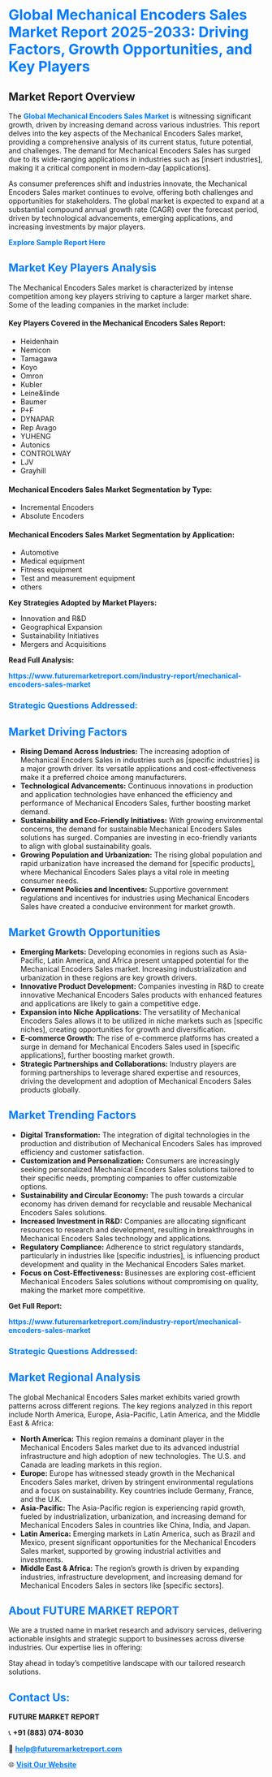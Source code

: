 <h1 style="color: #007BFF;">Global Mechanical Encoders Sales Market Report 2025-2033: Driving Factors, Growth Opportunities, and Key Players</h1>

<section id="overview">
<h2>Market Report Overview</h2>
<p>The <a href="https://www.futuremarketreport.com/industry-report/mechanical-encoders-sales-market" style="color: #007BFF; text-decoration: none;"><strong>Global Mechanical Encoders Sales Market</strong></a> is witnessing significant growth, driven by increasing demand across various industries. This report delves into the key aspects of the Mechanical Encoders Sales market, providing a comprehensive analysis of its current status, future potential, and challenges. The demand for Mechanical Encoders Sales has surged due to its wide-ranging applications in industries such as [insert industries], making it a critical component in modern-day [applications].</p>
<p>As consumer preferences shift and industries innovate, the Mechanical Encoders Sales market continues to evolve, offering both challenges and opportunities for stakeholders. The global market is expected to expand at a substantial compound annual growth rate (CAGR) over the forecast period, driven by technological advancements, emerging applications, and increasing investments by major players.</p>
</section>

<section id="overview">
<p><a href="https://www.futuremarketreport.com/request-sample/reportId=109258" style="color: #007BFF; text-decoration: none;"><strong>Explore Sample Report Here</strong></a></p>
</section>

<section id="key-players">
<h2 style="color: #007BFF;">Market Key Players Analysis</h2>
<p>The Mechanical Encoders Sales market is characterized by intense competition among key players striving to capture a larger market share. Some of the leading companies in the market include:</p>
<h4>Key Players Covered in the Mechanical Encoders Sales Report:</h4>
<ul><li>Heidenhain</li><li>Nemicon</li><li>Tamagawa</li><li>Koyo</li><li>Omron</li><li>Kubler</li><li>Leine&amp;linde</li><li>Baumer</li><li>P+F</li><li>DYNAPAR</li><li>Rep Avago</li><li>YUHENG</li><li>Autonics</li><li>CONTROLWAY</li><li>LJV</li><li>Grayhill</li></ul>
<h4>Mechanical Encoders Sales Market Segmentation by Type:</h4>
<ul><li>Incremental Encoders</li><li>Absolute Encoders</li></ul>

<h4>Mechanical Encoders Sales Market Segmentation by Application:</h4>
<ul><li>Automotive</li><li>Medical equipment</li><li>Fitness equipment</li><li>Test and measurement equipment</li><li>others</li></ul>
<p><strong>Key Strategies Adopted by Market Players:</strong></p>
<ul>
<li>Innovation and R&D</li>
<li>Geographical Expansion</li>
<li>Sustainability Initiatives</li>
<li>Mergers and Acquisitions</li>
</ul>
</section>

<section>
<p><strong>Read Full Analysis: </strong></p><a href="https://www.futuremarketreport.com/industry-report/mechanical-encoders-sales-market" style="color: #007BFF; text-decoration: none;"><strong>https://www.futuremarketreport.com/industry-report/mechanical-encoders-sales-market</strong></a>
<h3 style="color: #007BFF;">Strategic Questions Addressed:</h3>
</section>

<section id="driving-factors">
<h2 style="color: #007BFF;">Market Driving Factors</h2>
<ul>
<li><strong>Rising Demand Across Industries:</strong> The increasing adoption of Mechanical Encoders Sales in industries such as [specific industries] is a major growth driver. Its versatile applications and cost-effectiveness make it a preferred choice among manufacturers.</li>
<li><strong>Technological Advancements:</strong> Continuous innovations in production and application technologies have enhanced the efficiency and performance of Mechanical Encoders Sales, further boosting market demand.</li>
<li><strong>Sustainability and Eco-Friendly Initiatives:</strong> With growing environmental concerns, the demand for sustainable Mechanical Encoders Sales solutions has surged. Companies are investing in eco-friendly variants to align with global sustainability goals.</li>
<li><strong>Growing Population and Urbanization:</strong> The rising global population and rapid urbanization have increased the demand for [specific products], where Mechanical Encoders Sales plays a vital role in meeting consumer needs.</li>
<li><strong>Government Policies and Incentives:</strong> Supportive government regulations and incentives for industries using Mechanical Encoders Sales have created a conducive environment for market growth.</li>
</ul>
</section>

<section id="growth-opportunities">
<h2 style="color: #007BFF;">Market Growth Opportunities</h2>
<ul>
<li><strong>Emerging Markets:</strong> Developing economies in regions such as Asia-Pacific, Latin America, and Africa present untapped potential for the Mechanical Encoders Sales market. Increasing industrialization and urbanization in these regions are key growth drivers.</li>
<li><strong>Innovative Product Development:</strong> Companies investing in R&D to create innovative Mechanical Encoders Sales products with enhanced features and applications are likely to gain a competitive edge.</li>
<li><strong>Expansion into Niche Applications:</strong> The versatility of Mechanical Encoders Sales allows it to be utilized in niche markets such as [specific niches], creating opportunities for growth and diversification.</li>
<li><strong>E-commerce Growth:</strong> The rise of e-commerce platforms has created a surge in demand for Mechanical Encoders Sales used in [specific applications], further boosting market growth.</li>
<li><strong>Strategic Partnerships and Collaborations:</strong> Industry players are forming partnerships to leverage shared expertise and resources, driving the development and adoption of Mechanical Encoders Sales products globally.</li>
</ul>
</section>

<section id="trending-factors">
<h2 style="color: #007BFF;">Market Trending Factors</h2>
<ul>
<li><strong>Digital Transformation:</strong> The integration of digital technologies in the production and distribution of Mechanical Encoders Sales has improved efficiency and customer satisfaction.</li>
<li><strong>Customization and Personalization:</strong> Consumers are increasingly seeking personalized Mechanical Encoders Sales solutions tailored to their specific needs, prompting companies to offer customizable options.</li>
<li><strong>Sustainability and Circular Economy:</strong> The push towards a circular economy has driven demand for recyclable and reusable Mechanical Encoders Sales solutions.</li>
<li><strong>Increased Investment in R&D:</strong> Companies are allocating significant resources to research and development, resulting in breakthroughs in Mechanical Encoders Sales technology and applications.</li>
<li><strong>Regulatory Compliance:</strong> Adherence to strict regulatory standards, particularly in industries like [specific industries], is influencing product development and quality in the Mechanical Encoders Sales market.</li>
<li><strong>Focus on Cost-Effectiveness:</strong> Businesses are exploring cost-efficient Mechanical Encoders Sales solutions without compromising on quality, making the market more competitive.</li>
</ul>
</section>

<section>
<p><strong>Get Full Report: </strong></p><a href="https://www.futuremarketreport.com/industry-report/mechanical-encoders-sales-market" style="color: #007BFF; text-decoration: none;"><strong>https://www.futuremarketreport.com/industry-report/mechanical-encoders-sales-market</strong></a>
<h3 style="color: #007BFF;">Strategic Questions Addressed:</h3>
</section>


<section id="regional-analysis">
<h2 style="color: #007BFF;">Market Regional Analysis</h2>
<p>The global Mechanical Encoders Sales market exhibits varied growth patterns across different regions. The key regions analyzed in this report include North America, Europe, Asia-Pacific, Latin America, and the Middle East & Africa:</p>
<ul>
<li><strong>North America:</strong> This region remains a dominant player in the Mechanical Encoders Sales market due to its advanced industrial infrastructure and high adoption of new technologies. The U.S. and Canada are leading markets in this region.</li>
<li><strong>Europe:</strong> Europe has witnessed steady growth in the Mechanical Encoders Sales market, driven by stringent environmental regulations and a focus on sustainability. Key countries include Germany, France, and the U.K.</li>
<li><strong>Asia-Pacific:</strong> The Asia-Pacific region is experiencing rapid growth, fueled by industrialization, urbanization, and increasing demand for Mechanical Encoders Sales in countries like China, India, and Japan.</li>
<li><strong>Latin America:</strong> Emerging markets in Latin America, such as Brazil and Mexico, present significant opportunities for the Mechanical Encoders Sales market, supported by growing industrial activities and investments.</li>
<li><strong>Middle East & Africa:</strong> The region’s growth is driven by expanding industries, infrastructure development, and increasing demand for Mechanical Encoders Sales in sectors like [specific sectors].</li>
</ul>
</section>

<footer>
<h2 style="color: #007BFF;">About FUTURE MARKET REPORT</h2>
<p>We are a trusted name in market research and advisory services, delivering actionable insights and strategic support to businesses across diverse industries. Our expertise lies in offering:</p>

<p>Stay ahead in today’s competitive landscape with our tailored research solutions.</p>

<h2 style="color: #007BFF;">Contact Us:</h2>
<p><strong>FUTURE MARKET REPORT</strong></p>
<p>📞 <strong>+91 (883) 074-8030</strong></p>
<p>📧 <strong><a href="mailto:help@futuremarketreport.com" style="color: #007BFF;">help@futuremarketreport.com</a></strong></p>
<p>🌐 <strong><a href="https://www.futuremarketreport.com/" style="color: #007BFF;">Visit Our Website</a></strong></p>
</footer>